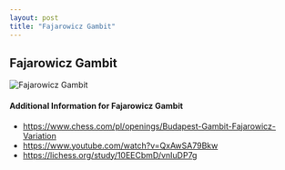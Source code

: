 ```yaml
---
layout: post
title: "Fajarowicz Gambit"
---
```


## Fajarowicz Gambit

![Fajarowicz Gambit](https://www.thechesswebsite.com/wp-content/uploads/2024/02/icK1sq5ouVUGRv0U53eq-32.66.webp)



#### Additional Information for Fajarowicz Gambit

- https://www.chess.com/pl/openings/Budapest-Gambit-Fajarowicz-Variation
- https://www.youtube.com/watch?v=QxAwSA79Bkw
- https://lichess.org/study/10EECbmD/vnIuDP7g
